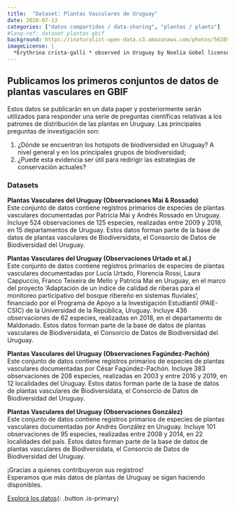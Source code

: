 ```yaml
---
title:  "Dataset: Plantas Vasculares de Uruguay"
date: 2020-07-13
categories: ["datos compartidos / data-sharing", "plantas / plants"]
#lang-ref: dataset plantas gbif
background: https://inaturalist-open-data.s3.amazonaws.com/photos/56389437/large.jpeg
imageLicense: |
  *Erythrina crista-galli * observed in Uruguay by Noelia Gobel licensed under [CC BY](http://creativecommons.org/licenses/by/4.0/) via [iNaturalist](https://www.gbif.org/occurrence/2992767413)
---
```


## Publicamos los primeros conjuntos de datos de plantas vasculares en GBIF

Estos datos se publicarán en un data paper y posteriormente serán utilizados para responder una serie de preguntas científicas relativas a los patrones de distribución de las plantas en Uruguay. Las principales preguntas de investigación son:
  1. ¿Dónde se encuentran los hotspots de biodiversidad en Uruguay? A nivel general y en los principales grupos de biodiversidad;
  2. ¿Puede esta evidencia ser útil para redirigir las estrategias de conservación actuales?

### Datasets

**Plantas Vasculares del Uruguay (Observaciones Mai & Rossado)**  
Este conjunto de datos contiene registros primarios de especies de plantas vasculares documentadas por Patricia Mai y Andrés Rossado en Uruguay. Incluye 524 observaciones de 125 especies, realizadas entre 2009 y 2018, en 15 departamentos de Uruguay. Estos datos forman parte de la base de datos de plantas vasculares de Biodiversidata, el Consorcio de Datos de Biodiversidad del Uruguay.  

**Plantas Vasculares del Uruguay (Observaciones Urtado et al.)**  
Este conjunto de datos contiene registros primarios de especies de plantas vasculares documentadas por Lucía Urtado, Florencia Rossi, Laura Cappuccio, Franco Teixeira de Mello y Patricia Mai en Uruguay, en el marco del proyecto ‘Adaptación de un índice de calidad de riberas para el monitoreo participativo del bosque ribereño en sistemas fluviales’, financiado por el Programa de Apoyo a la Investigación Estudiantil (PAIE-CSIC) de la Universidad de la República, Uruguay. Incluye 436 observaciones de 62 especies, realizadas en 2018, en el departamento de Maldonado. Estos datos forman parte de la base de datos de plantas vasculares de Biodiversidata, el Consorcio de Datos de Biodiversidad del Uruguay.  

**Plantas Vasculares del Uruguay (Observaciones Fagúndez-Pachón)**  
Este conjunto de datos contiene registros primarios de especies de plantas vasculares documentadas por César Fagúndez-Pachón. Incluye 383 observaciones de 208 especies, realizadas en 2003 y entre 2016 y 2019, en 12 localidades del Uruguay. Estos datos forman parte de la base de datos de plantas vasculares de Biodiversidata, el Consorcio de Datos de Biodiversidad del Uruguay.  

**Plantas Vasculares del Uruguay (Observaciones González)**  
Este conjunto de datos contiene registros primarios de especies de plantas vasculares documentadas por Andrés González en Uruguay. Incluye 101 observaciones de 95 especies, realizadas entre 2008 y 2014, en 22 localidades del país. Estos datos forman parte de la base de datos de plantas vasculares de Biodiversidata, el Consorcio de Datos de Biodiversidad del Uruguay.  


¡Gracias a quienes contribuyeron sus registros!   
Esperamos que más datos de plantas de Uruguay se sigan haciendo disponibles.  

[Explorá los datos](/datos/buscar/?datasetKey=17d66199-d8d3-431a-a8c4-9ff9cde9425c&datasetKey=ce8285ae-97a7-4c14-9a88-4b4a490a0555&datasetKey=90a5be66-f51f-4a7e-9ffe-3137c7d3e0c3&datasetKey=79240b21-671e-4ede-9d65-aa6b735230fd&view=MAP){: .button .is-primary}
